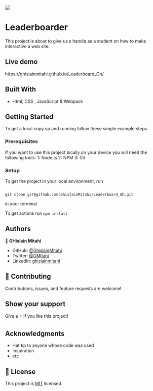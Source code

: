 ![](https://img.shields.io/badge/Microverse-blueviolet)

# Leaderboarder

This project is about to give us a handle as a student on how to make interactive a web site.

## Live demo

https://ghislainmitahi.github.io/Leaderboard_Gh/

## Built With

- Html, CSS , JavaScript & Webpack

## Getting Started

To get a local copy up and running follow these simple example steps.

### Prerequisites
If you want to use this project locally on your device you will need the following tools:
    1: Node.js
    2: NPM
    3: Git

### Setup

 To get the project in your local environment, run 

 ```

 git clone git@github.com:GhislainMitahi/Leaderboard_Gh.git
 
 ```
  in your terminal

  To get actions run ```npm install```



## Authors

👤 **GHislain Mitahi**

- GitHub: [@GhislainMitahi](https://github.com/GhislainMitahi)
- Twitter: [@GMItahi](https://https://twitter.com/GMitahi)
- LinkedIn: [ghislainmitahi](https://linkedin.com/in/ghislain-mitahi/)


## 🤝 Contributing

Contributions, issues, and feature requests are welcome!


## Show your support

Give a ⭐️ if you like this project!

## Acknowledgments

- Hat tip to anyone whose code was used
- Inspiration
- etc

## 📝 License

This project is [MIT](./MIT.md) licensed.



